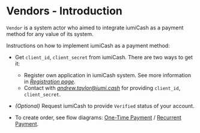 # Vendors - Introduction

`Vendor` is a system actor who aimed to integrate iumiCash as a payment method for any value of its system.

Instructions on how to implement iumiCash as a payment method:

* Get `client_id`, `client_secret` from iumiCash. There are two ways to get it:
    * Register own application in iumiCash system. See more information in [*Registration page*](vendor_registration.md).
    * Contact with *andrew.taylor@iumi.cash* for providing `client_id`, `client_secret`.


* *(Optional)* Request iumiCash to provide `Verified` status of your account.

* To create order, see flow diagrams: [One-Time Payment][one_time_diagrams] / [Recurrent Payment][recurrent_diagram].

[one_time_diagrams]: ../diagrams/onetime.md
[recurrent_diagram]: ../diagrams/recurrent.md

